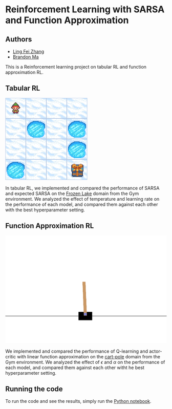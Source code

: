 # Reinforcement Learning with SARSA and Function Approximation
## Authors
- [Ling Fei Zhang](https://github.com/Ling01234)
- [Brandon Ma](https://github.com/brandon840)

This is a Reinforcement learning project on tabular RL and function approximation RL.

## Tabular RL
![Frozen Lake](images/frozen_lake.gif)

In tabular RL, we implemented and compared the performance of SARSA and expected SARSA on the [Frozen Lake](https://gymnasium.farama.org/environments/toy_text/frozen_lake/) domain from the Gym environment. We analyzed the effect of temperature and learning rate on the performance of each model, and compared them against each other with the best hyperparameter setting.

## Function Approximation RL
![cart-pole](images/cart_pole.gif)

We implemented and compared the performance of Q-learning and actor-critic with linear function approximation on the [cart-pole](https://gymnasium.farama.org/environments/classic_control/cart_pole/) domain from the Gym environment. We analyzed the effect of $\epsilon$ and $\alpha$ on the performance of each model, and compared them against each other witht he best hyperparameter setting.

## Running the code
To run the code and see the results, simply run the [Python notebook](Sarsa_Qlearning_AC.ipynb).


